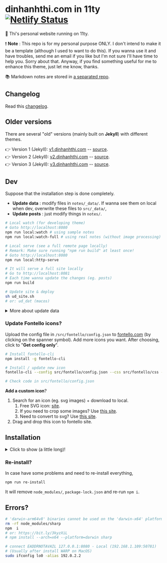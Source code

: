 # dinhanhthi.com in 11ty [![Netlify Status](https://api.netlify.com/api/v1/badges/ace14869-1b28-471b-ad0f-5f1f7defa382/deploy-status)](https://app.netlify.com/sites/inspiring-goldstine-cfc130/deploys)

👋 Thi's personal website running on 11ty.

❗ **Note** : This repo is for my personal purpose ONLY. I don't intend to make it be a template (although I used to want to do this). If you wanna use it and have troubles, send me an email if you like but I'm not sure I'll have time to help you. Sorry about that. Anyway, if you find something useful for me to enhance this theme, just let me know, thanks.

📚 Markdown notes are stored in [a separated repo](https://github.com/dinhanhthi/notes).

## Changelog

Read this [changelog](./CHANGELOG.md).

## Older versions

There are several "old" versions (mainly built on **Jekyll**) with different themes.

👉 Version 1 (Jekyll): [v1.dinhanhthi.com](https://v1.dinhanhthi.com) -- [source](https://github.com/dinhanhthi/dinhanhthi.com-v1).<br />
👉 Version 2 (Jekyll): [v2.dinhanhthi.com](https://v2.dinhanhthi.com) -- [source](https://github.com/dinhanhthi/dinhanhthi.com-v2).<br />
👉 Version 3 (Jekyll): [v3.dinhanhthi.com](https://v3.dinhanhthi.com) -- [source](https://github.com/dinhanhthi/dinhanhthi.com-v3).

## Dev

Suppose that the installation step is done completely.

- **Update data** : modify files in `notes/_data/`. If wanna see them on local when dev, overwrite these files to `src/_data/`,
- **Update posts** : just modify things in `notes/`.

``` bash
# Local watch (for developing theme)
# Goto http://localhost:8080
npm run local:watch # using sample notes
npm run local:watch-full # using real notes (without image processing)

# Local serve (see a full remote page locally)
# Remark: Make sure running "npm run build" at least once!
# Goto http://localhost:8080
npm run local:http-serve

# It will serve a full site locally
# Go to http://localhost:8081
# Each time wanna update the changes (eg. posts)
npm run build
```

``` bash
# Update site & deploy
sh ud_site.sh
# or: ud_dat (macos)
```

<details><summary>More about update data</summary>

Informations must be duplicated both in `src/_data/` and `notes/_data` : `csp.js`, `env.js`, `googleanalytics.js`, `helpers.js`, `settings.json`. Other words: add something in these files, must add in both places. Other files, just modify in `notes/_data` except that we need some info for the sample theme.
</details>

### Update Fontello icons?

Upload the config file in `/src/fontello/config.json` to [fontello.com](https://fontello.com/) (by clicking on the spanner symbol). Add more icons you want. After choosing, click to "**Get config only**".

```bash
# Install fontello-cli
npm install -g fontello-cli

# Install / update new icon
fontello-cli --config src/fontello/config.json --css src/fontello/css --font src/fontello/font install

# Check code in src/fontello/config.json
```

**Add a custom icon**?

1. Search for an icon (eg. svg images) + download to local.
   1. Free SVG icon: [site](https://uxwing.com/).
   2. If you need to crop some images? Use [this site](https://www.iloveimg.com/crop-image).
   3. Need to convert to svg? Use [this site](https://www.pngtosvg.com/).
2. Drag and drop this icon to fontello site.

## Installation

<details>
<summary>Click to show (a little long)!</summary>

At the first time after cloning,

```bash
# Install nodejs
# https://github.com/nodesource/distributions/blob/master/README.md#installation-instructions

npm i # Run once

sh getting_start.sh # Run once
```

```bash
# Any problem with sharp?
# Try to change the python path to python2
# Best practice: create a python env containing python just for this task!

# In case, python2 installed but it's not currently default
# Choose python version in npm with
npm config set python python2
```

```bash
# Problems with libvips (MacOS??)? => install it first
brew install vips
# Then again,
npm i
```

Dev mode,

```bash
# Install before
sudo npm install http-server -g

# Create \_live & Clone dat.com/\_site
sh getting_started.sh

# Local watch (for developing theme)
npm run local:watch # using sample notes
npm run local:watch-full # using real notes

# Goto http://localhost:8080
# Local serve (see a full remote page locally)
# Remark: Make sure running "npm run build" at least once!
npm run local:http-serve

# It will serve a full site locally
# Go to http://localhost:8081
# Each time wanna update the changes (eg. posts)
npm run build

# Update site (publish to \_site and netlify)?
sh ud_site.sh
````

```bash
# Make a shortcut on the system?
update_dat='cd ~/git/dinhanhthi.com && sh ud_site.sh && cd -1'
```
</details>

### Re-install?

In case have some problems and need to re-install everything,

```bash
npm run re-install
```

It will remove `node_modules/`, `package-lock.json` and re-run `npm i`.

## Errors?

```bash
# 'darwin-arm64v8' binaries cannot be used on the 'darwin-x64' platform
rm -rf node_modules/sharp
npm  i
# or: https://bit.ly/3kyzXiL
# npm install --arch=x64 --platform=darwin sharp
```

```bash
# connect EADDRNOTAVAIL 127.0.0.1:8080 - Local (192.168.1.109:50781)
# (Usually after install WARP on MacOS)
sudo ifconfig lo0 -alias 192.0.2.2
```
